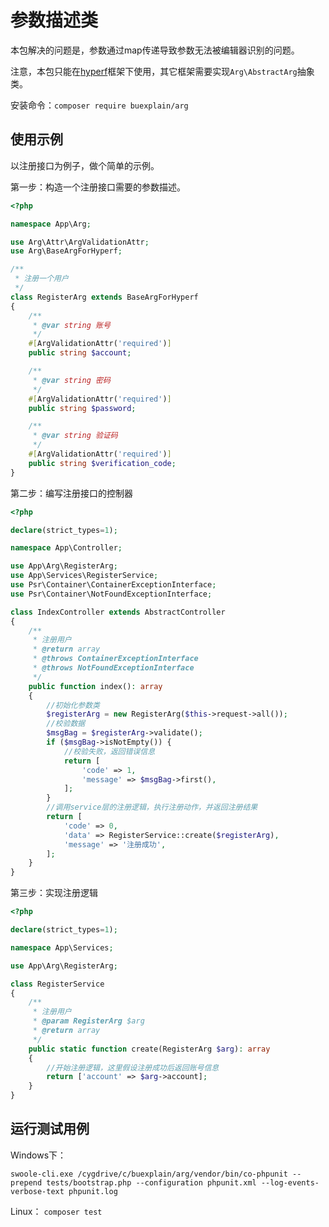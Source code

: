 # 参数描述类

本包解决的问题是，参数通过map传递导致参数无法被编辑器识别的问题。

注意，本包只能在[hyperf](https://github.com/hyperf/hyperf)框架下使用，其它框架需要实现`Arg\AbstractArg`抽象类。

安装命令：`composer require buexplain/arg`

## 使用示例

以注册接口为例子，做个简单的示例。

第一步：构造一个注册接口需要的参数描述。

```php
<?php

namespace App\Arg;

use Arg\Attr\ArgValidationAttr;
use Arg\BaseArgForHyperf;

/**
 * 注册一个用户
 */
class RegisterArg extends BaseArgForHyperf
{
    /**
     * @var string 账号
     */
    #[ArgValidationAttr('required')]
    public string $account;

    /**
     * @var string 密码
     */
    #[ArgValidationAttr('required')]
    public string $password;

    /**
     * @var string 验证码
     */
    #[ArgValidationAttr('required')]
    public string $verification_code;
}
```

第二步：编写注册接口的控制器

```php
<?php

declare(strict_types=1);

namespace App\Controller;

use App\Arg\RegisterArg;
use App\Services\RegisterService;
use Psr\Container\ContainerExceptionInterface;
use Psr\Container\NotFoundExceptionInterface;

class IndexController extends AbstractController
{
    /**
     * 注册用户
     * @return array
     * @throws ContainerExceptionInterface
     * @throws NotFoundExceptionInterface
     */
    public function index(): array
    {
        //初始化参数类
        $registerArg = new RegisterArg($this->request->all());
        //校验数据
        $msgBag = $registerArg->validate();
        if ($msgBag->isNotEmpty()) {
            //校验失败，返回错误信息
            return [
                'code' => 1,
                'message' => $msgBag->first(),
            ];
        }
        //调用service层的注册逻辑，执行注册动作，并返回注册结果
        return [
            'code' => 0,
            'data' => RegisterService::create($registerArg),
            'message' => '注册成功',
        ];
    }
}
```

第三步：实现注册逻辑

```php
<?php

declare(strict_types=1);

namespace App\Services;

use App\Arg\RegisterArg;

class RegisterService
{
    /**
     * 注册用户
     * @param RegisterArg $arg
     * @return array
     */
    public static function create(RegisterArg $arg): array
    {
        //开始注册逻辑，这里假设注册成功后返回账号信息
        return ['account' => $arg->account];
    }
}
```

## 运行测试用例

Windows下：

`swoole-cli.exe /cygdrive/c/buexplain/arg/vendor/bin/co-phpunit --prepend tests/bootstrap.php --configuration phpunit.xml --log-events-verbose-text phpunit.log`

Linux：
`composer test`

